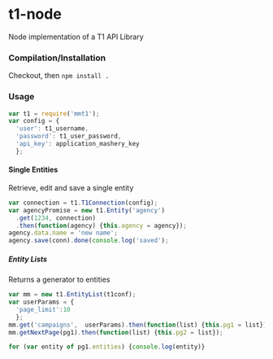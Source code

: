 t1-node
=======

Node implementation of a T1 API Library

### Compilation/Installation
Checkout, then `npm install .`

### Usage
``` js
var t1 = require('mmt1');
var config = {
  'user': t1_username,
  'password': t1_user_password,
  'api_key': application_mashery_key
  };
```

#### Single Entities

Retrieve, edit and save a single entity

``` js
var connection = t1.T1Connection(config);
var agencyPromise = new t1.Entity('agency')
  .get(1234, connection)
  .then(function(agency) {this.agency = agency});
agency.data.name = 'new name';
agency.save(conn).done(console.log('saved');
```

##### Entity Lists

Returns a generator to entities

``` js
var mm = new t1.EntityList(t1conf);
var userParams = {
  'page_limit':10
  };
mm.get('campaigns',  userParams).then(function(list) {this.pg1 = list});
mm.getNextPage(pg1).then(function(list) {this.pg2 = list});

for (var entity of pg1.entities) {console.log(entity)}
```
